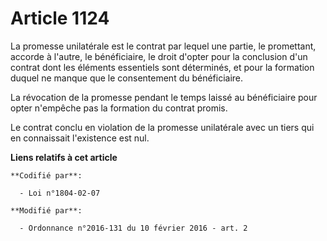 # Article 1124

La promesse unilatérale est le contrat par lequel une partie, le promettant, accorde à l'autre, le bénéficiaire, le droit
d'opter pour la conclusion d'un contrat dont les éléments essentiels sont déterminés, et pour la formation duquel ne manque
que le consentement du bénéficiaire. 

La révocation de la promesse pendant le temps laissé au bénéficiaire pour opter n'empêche pas la formation du contrat
promis. 

Le contrat conclu en violation de la promesse unilatérale avec un tiers qui en connaissait l'existence est nul.

**Liens relatifs à cet article**

	**Codifié par**:

	  - Loi n°1804-02-07

	**Modifié par**:

	  - Ordonnance n°2016-131 du 10 février 2016 - art. 2

